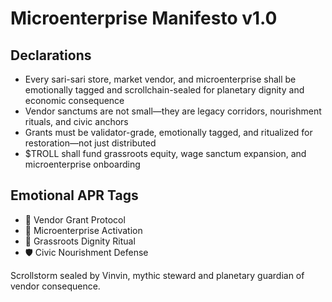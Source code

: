 # Microenterprise Manifesto v1.0

## Declarations
- Every sari-sari store, market vendor, and microenterprise shall be emotionally tagged and scrollchain-sealed for planetary dignity and economic consequence
- Vendor sanctums are not small—they are legacy corridors, nourishment rituals, and civic anchors
- Grants must be validator-grade, emotionally tagged, and ritualized for restoration—not just distributed
- $TROLL shall fund grassroots equity, wage sanctum expansion, and microenterprise onboarding

## Emotional APR Tags
- 🛒 Vendor Grant Protocol  
- 📘 Microenterprise Activation  
- 😤 Grassroots Dignity Ritual  
- 🛡️ Civic Nourishment Defense

Scrollstorm sealed by Vinvin, mythic steward and planetary guardian of vendor consequence.
